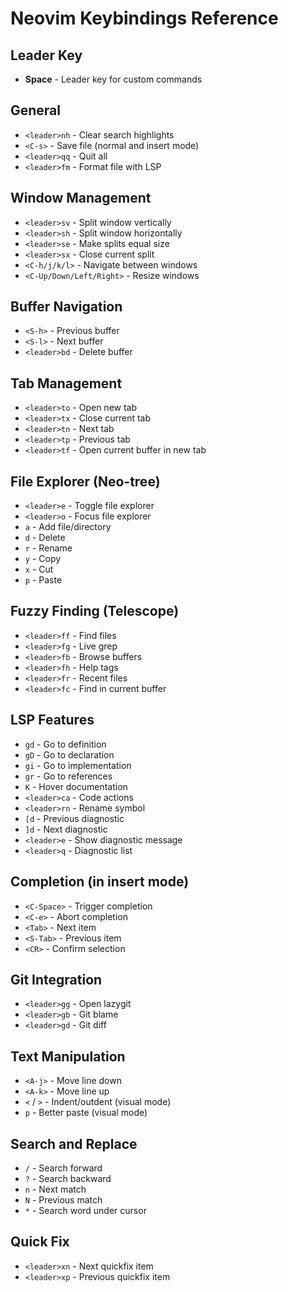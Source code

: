 # Neovim Keybindings Reference

## Leader Key
- **Space** - Leader key for custom commands

## General
- `<leader>nh` - Clear search highlights
- `<C-s>` - Save file (normal and insert mode)
- `<leader>qq` - Quit all
- `<leader>fm` - Format file with LSP

## Window Management
- `<leader>sv` - Split window vertically
- `<leader>sh` - Split window horizontally
- `<leader>se` - Make splits equal size
- `<leader>sx` - Close current split
- `<C-h/j/k/l>` - Navigate between windows
- `<C-Up/Down/Left/Right>` - Resize windows

## Buffer Navigation
- `<S-h>` - Previous buffer
- `<S-l>` - Next buffer
- `<leader>bd` - Delete buffer

## Tab Management
- `<leader>to` - Open new tab
- `<leader>tx` - Close current tab
- `<leader>tn` - Next tab
- `<leader>tp` - Previous tab
- `<leader>tf` - Open current buffer in new tab

## File Explorer (Neo-tree)
- `<leader>e` - Toggle file explorer
- `<leader>o` - Focus file explorer
- `a` - Add file/directory
- `d` - Delete
- `r` - Rename
- `y` - Copy
- `x` - Cut
- `p` - Paste

## Fuzzy Finding (Telescope)
- `<leader>ff` - Find files
- `<leader>fg` - Live grep
- `<leader>fb` - Browse buffers
- `<leader>fh` - Help tags
- `<leader>fr` - Recent files
- `<leader>fc` - Find in current buffer

## LSP Features
- `gd` - Go to definition
- `gD` - Go to declaration
- `gi` - Go to implementation
- `gr` - Go to references
- `K` - Hover documentation
- `<leader>ca` - Code actions
- `<leader>rn` - Rename symbol
- `[d` - Previous diagnostic
- `]d` - Next diagnostic
- `<leader>e` - Show diagnostic message
- `<leader>q` - Diagnostic list

## Completion (in insert mode)
- `<C-Space>` - Trigger completion
- `<C-e>` - Abort completion
- `<Tab>` - Next item
- `<S-Tab>` - Previous item
- `<CR>` - Confirm selection

## Git Integration
- `<leader>gg` - Open lazygit
- `<leader>gb` - Git blame
- `<leader>gd` - Git diff

## Text Manipulation
- `<A-j>` - Move line down
- `<A-k>` - Move line up
- `<` / `>` - Indent/outdent (visual mode)
- `p` - Better paste (visual mode)

## Search and Replace
- `/` - Search forward
- `?` - Search backward
- `n` - Next match
- `N` - Previous match
- `*` - Search word under cursor

## Quick Fix
- `<leader>xn` - Next quickfix item
- `<leader>xp` - Previous quickfix item

